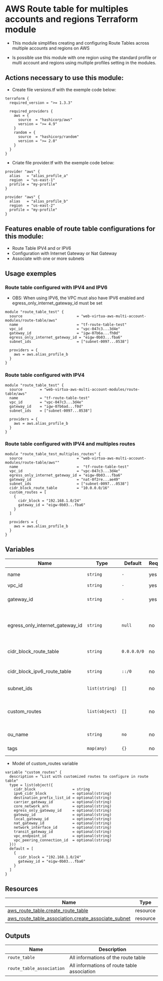 # AWS Route table for multiples accounts and regions Terraform module
* This module simplifies creating and configuring Route Tables across multiple accounts and regions on AWS

* Is possible use this module with one region using the standard profile or multi account and regions using multiple profiles setting in the modules.

## Actions necessary to use this module:

* Create file versions.tf with the exemple code below:
```hcl
terraform {
  required_version = ">= 1.3.3"

  required_providers {
    aws = {
      source  = "hashicorp/aws"
      version = ">= 4.9"
    }
    random = {
      source  = "hashicorp/random"
      version = ">= 2.0"
    }
  }
}
```

* Criate file provider.tf with the exemple code below:
```hcl
provider "aws" {
  alias   = "alias_profile_a"
  region  = "us-east-1"
  profile = "my-profile"
}

provider "aws" {
  alias   = "alias_profile_b"
  region  = "us-east-2"
  profile = "my-profile"
}
```


## Features enable of route table configurations for this module:

- Route Table IPV4 and or IPV6
- Configuration with Internet Gateway or Nat Gateway
- Associate with one or more subnets

## Usage exemples

### Route table configured with IPV4 and IPV6
* OBS: When using IPV6, the VPC must also have IPV6 enabled and egress_only_internet_gateway_id must be set

```hcl
module "route_table_test" {
  source                         = "web-virtua-aws-multi-account-modules/route-table/aws"
  name                           = "tf-route-table-test"
  vpc_id                         = "vpc-047c3...3d4e"
  gateway_id                     = "igw-07b6a...fh0d"
  egress_only_internet_gateway_id = "eigw-0b03...fba6"
  subnet_ids                     = ["subnet-0097...0538"]
 
  providers = {
    aws = aws.alias_profile_b
  }
}
```

### Route table configured with IPV4

```hcl
module "route_table_test" {
  source        = "web-virtua-aws-multi-account-modules/route-table/aws"
  name          = "tf-route-table-test"
  vpc_id        = "vpc-047c3...3d4e"
  gateway_id    = "igw-07b6ad...f0d"
  subnet_ids    = ["subnet-0097...0538"]
 
  providers = {
    aws = aws.alias_profile_b
  }
}
```

### Route table configured with IPV4 and multiples routes

```hcl
module "route_table_test_multiples_routes" {
  source                         = "web-virtua-aws-multi-account-modules/route-table/aws""
  name                           =  "tf-route-table-test"
  vpc_id                         = "vpc-047c3...3d4e"
  egress_only_internet_gateway_id = "eigw-0b03...fba6"
  gateway_id                     = "nat-0f2re...ae49"
  subnet_ids                     = ["subnet-0097...0538"]
  cidr_block_route_table         = "10.0.0.0/16"
  custom_routes = [
    {
      cidr_block = "192.168.1.0/24"
      gateway_id = "eigw-0b03...fba6"
    }
  ]

  providers = {
    aws = aws.alias_profile_b
  }
}
```

## Variables

| Name | Type | Default | Required | Description | Options |
|------|-------------|------|---------|:--------:|:--------|
| name | `string` | `-` | yes | Name to route table | `-` |
| vpc_id | `string` | `-` | yes | VPC ID | `-` |
| gateway_id | `string` | `-` | yes | Internet or Nat gateway ID | `-` |
| egress_only_internet_gateway_id | `string` | `null` | no | If VPC has IPV6 set egress only internet gatewa ID | `-` |
| cidr_block_route_table | `string` | `0.0.0.0/0` | no | IPV4 cidr block to route table | `-` |
| cidr_block_ipv6_route_table | `string` | `::/0` | no | IPV6 cidr block to route table | `-` |
| subnet_ids | `list(string)` | `[]` | no | List within subnet IDs | `-` |
| custom_routes | `list(object)` | `[]` | no | List with customized routes to configure in route table | `-` |
| ou_name | `string` | `no` | no | Policy of ACL | `-` |
| tags | `map(any)` | `{}` | no | Tags to bucket | `-` |

* Model of custom_routes variable
```hcl
variable "custom_routes" {
  description = "List with customized routes to configure in route table"
  type = list(object({
    cidr_block                 = string
    ipv6_cidr_block            = optional(string)
    destination_prefix_list_id = optional(string)
    carrier_gateway_id         = optional(string)
    core_network_arn           = optional(string)
    egress_only_gateway_id     = optional(string)
    gateway_id                 = optional(string)
    local_gateway_id           = optional(string)
    nat_gateway_id             = optional(string)
    network_interface_id       = optional(string)
    transit_gateway_id         = optional(string)
    vpc_endpoint_id            = optional(string)
    vpc_peering_connection_id  = optional(string)
  }))
  default = [
    {
      cidr_block = "192.168.1.0/24"
      gateway_id = "eigw-0b03...fba6"
    }
  ]
}
```


## Resources

| Name | Type |
|------|------|
| [aws_route_table.create_route_table](https://registry.terraform.io/providers/hashicorp/aws/latest/docs/resources/route_table) | resource |
| [aws_route_table_association.create_associate_subnet](https://registry.terraform.io/providers/hashicorp/aws/latest/docs/resources/route_table_association) | resource |

## Outputs

| Name | Description |
|------|-------------|
| `route_table` | All informations of the route table |
| `route_table_association` | All informations of route table association |
